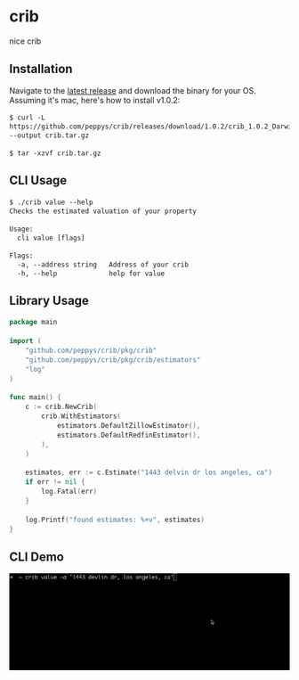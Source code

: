 # crib
nice crib

## Installation
Navigate to the [latest release](https://github.com/peppys/crib/releases/latest) and download the binary for your OS.  
Assuming it's mac, here's how to install v1.0.2:
```shell
$ curl -L https://github.com/peppys/crib/releases/download/1.0.2/crib_1.0.2_Darwin_arm64.tar.gz --output crib.tar.gz 

$ tar -xzvf crib.tar.gz
```

## CLI Usage
```shell
$ ./crib value --help
Checks the estimated valuation of your property

Usage:
  cli value [flags]

Flags:
  -a, --address string   Address of your crib
  -h, --help             help for value
```

## Library Usage
```go
package main

import (
	"github.com/peppys/crib/pkg/crib"
	"github.com/peppys/crib/pkg/crib/estimators"
	"log"
)

func main() {
	c := crib.NewCrib(
		crib.WithEstimators(
			estimators.DefaultZillowEstimator(),
			estimators.DefaultRedfinEstimator(),
		),
	)

	estimates, err := c.Estimate("1443 delvin dr los angeles, ca")
	if err != nil {
		log.Fatal(err)
	}

	log.Printf("found estimates: %+v", estimates)
}
```

## CLI Demo  
![demo](demo.gif)  
